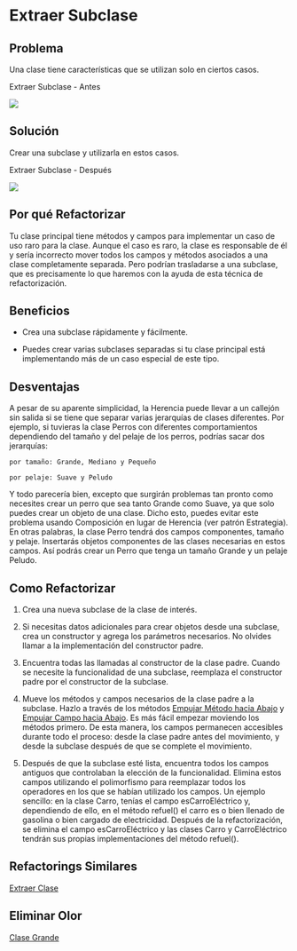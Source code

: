 # Extraer Subclase

## Problema

Una clase tiene características que se utilizan solo en ciertos casos.

Extraer Subclase - Antes

![](https://refactoring.guru/images/refactoring/diagrams/Extract%20Subclass%20-%20Before.png)

## Solución

Crear una subclase y utilizarla en estos casos.

Extraer Subclase - Después

![](https://refactoring.guru/images/refactoring/diagrams/Extract%20Subclass%20-%20After.png)

## Por qué Refactorizar

Tu clase principal tiene métodos y campos para implementar un caso de uso raro para la clase. Aunque el caso es raro, 
la clase es responsable de él y sería incorrecto mover todos los campos y métodos asociados a una clase completamente 
separada. Pero podrían trasladarse a una subclase, que es precisamente lo que haremos con la ayuda de esta técnica de 
refactorización.

## Beneficios

* Crea una subclase rápidamente y fácilmente.

* Puedes crear varias subclases separadas si tu clase principal está implementando más de un caso especial de este tipo.

## Desventajas

A pesar de su aparente simplicidad, la Herencia puede llevar a un callejón sin salida si se tiene que separar varias 
jerarquías de clases diferentes. Por ejemplo, si tuvieras la clase Perros con diferentes comportamientos dependiendo del 
tamaño y del pelaje de los perros, podrías sacar dos jerarquías:

    por tamaño: Grande, Mediano y Pequeño

    por pelaje: Suave y Peludo

Y todo parecería bien, excepto que surgirán problemas tan pronto como necesites crear un perro que sea tanto Grande como 
Suave, ya que solo puedes crear un objeto de una clase. Dicho esto, puedes evitar este problema usando Composición en 
lugar de Herencia (ver patrón Estrategia). En otras palabras, la clase Perro tendrá dos campos componentes, tamaño y 
pelaje. Insertarás objetos componentes de las clases necesarias en estos campos. Así podrás crear un Perro que tenga un 
tamaño Grande y un pelaje Peludo.

## Como Refactorizar

1. Crea una nueva subclase de la clase de interés.

2. Si necesitas datos adicionales para crear objetos desde una subclase, crea un constructor y agrega los parámetros 
necesarios. No olvides llamar a la implementación del constructor padre.

3. Encuentra todas las llamadas al constructor de la clase padre. Cuando se necesite la funcionalidad de una subclase, 
reemplaza el constructor padre por el constructor de la subclase.

4. Mueve los métodos y campos necesarios de la clase padre a la subclase. Hazlo a través de los métodos [Empujar Método 
hacia Abajo](PushDownMethod.ms) y [Empujar Campo hacia Abajo](PushDownField.md). Es más fácil empezar moviendo los 
métodos primero. De esta manera, los campos permanecen accesibles durante todo el proceso: desde la clase padre antes 
del movimiento, y desde la subclase después de que se complete el movimiento.

5. Después de que la subclase esté lista, encuentra todos los campos antiguos que controlaban la elección de la 
funcionalidad. Elimina estos campos utilizando el polimorfismo para reemplazar todos los operadores en los que se 
habían utilizado los campos. Un ejemplo sencillo: en la clase Carro, tenías el campo esCarroEléctrico y, dependiendo 
de ello, en el método refuel() el carro es o bien llenado de gasolina o bien cargado de electricidad. Después de la 
refactorización, se elimina el campo esCarroEléctrico y las clases Carro y CarroEléctrico tendrán sus propias 
implementaciones del método refuel().

## Refactorings Similares

[Extraer Clase](ExtractClass)

## Eliminar Olor

[Clase Grande](../CodeSmell/LargeClass.md)




